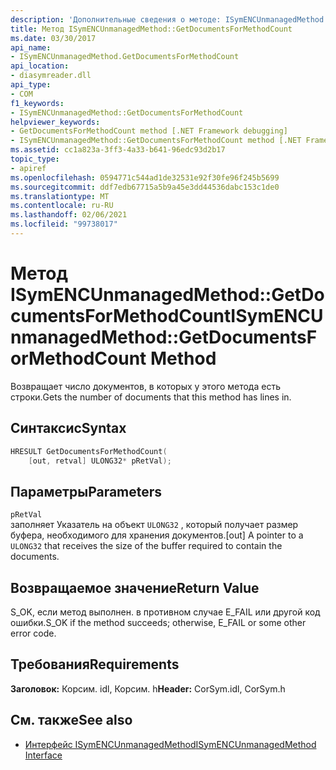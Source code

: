 ```yaml
---
description: 'Дополнительные сведения о методе: ISymENCUnmanagedMethod:: GetDocumentsForMethodCount'
title: Метод ISymENCUnmanagedMethod::GetDocumentsForMethodCount
ms.date: 03/30/2017
api_name:
- ISymENCUnmanagedMethod.GetDocumentsForMethodCount
api_location:
- diasymreader.dll
api_type:
- COM
f1_keywords:
- ISymENCUnmanagedMethod::GetDocumentsForMethodCount
helpviewer_keywords:
- GetDocumentsForMethodCount method [.NET Framework debugging]
- ISymENCUnmanagedMethod::GetDocumentsForMethodCount method [.NET Framework debugging]
ms.assetid: cc1a823a-3ff3-4a33-b641-96edc93d2b17
topic_type:
- apiref
ms.openlocfilehash: 0594771c544ad1de32531e92f30fe96f245b5699
ms.sourcegitcommit: ddf7edb67715a5b9a45e3dd44536dabc153c1de0
ms.translationtype: MT
ms.contentlocale: ru-RU
ms.lasthandoff: 02/06/2021
ms.locfileid: "99738017"
---
```

# <a name="isymencunmanagedmethodgetdocumentsformethodcount-method"></a><span data-ttu-id="0573b-103">Метод ISymENCUnmanagedMethod::GetDocumentsForMethodCount</span><span class="sxs-lookup"><span data-stu-id="0573b-103">ISymENCUnmanagedMethod::GetDocumentsForMethodCount Method</span></span>

<span data-ttu-id="0573b-104">Возвращает число документов, в которых у этого метода есть строки.</span><span class="sxs-lookup"><span data-stu-id="0573b-104">Gets the number of documents that this method has lines in.</span></span>  
  
## <a name="syntax"></a><span data-ttu-id="0573b-105">Синтаксис</span><span class="sxs-lookup"><span data-stu-id="0573b-105">Syntax</span></span>  
  
```cpp  
HRESULT GetDocumentsForMethodCount(  
    [out, retval] ULONG32* pRetVal);  
```  
  
## <a name="parameters"></a><span data-ttu-id="0573b-106">Параметры</span><span class="sxs-lookup"><span data-stu-id="0573b-106">Parameters</span></span>  

 `pRetVal`  
 <span data-ttu-id="0573b-107">заполняет Указатель на объект `ULONG32` , который получает размер буфера, необходимого для хранения документов.</span><span class="sxs-lookup"><span data-stu-id="0573b-107">[out] A pointer to a `ULONG32` that receives the size of the buffer required to contain the documents.</span></span>  
  
## <a name="return-value"></a><span data-ttu-id="0573b-108">Возвращаемое значение</span><span class="sxs-lookup"><span data-stu-id="0573b-108">Return Value</span></span>  

 <span data-ttu-id="0573b-109">S_OK, если метод выполнен. в противном случае E_FAIL или другой код ошибки.</span><span class="sxs-lookup"><span data-stu-id="0573b-109">S_OK if the method succeeds; otherwise, E_FAIL or some other error code.</span></span>  
  
## <a name="requirements"></a><span data-ttu-id="0573b-110">Требования</span><span class="sxs-lookup"><span data-stu-id="0573b-110">Requirements</span></span>  

 <span data-ttu-id="0573b-111">**Заголовок:** Корсим. idl, Корсим. h</span><span class="sxs-lookup"><span data-stu-id="0573b-111">**Header:** CorSym.idl, CorSym.h</span></span>  
  
## <a name="see-also"></a><span data-ttu-id="0573b-112">См. также</span><span class="sxs-lookup"><span data-stu-id="0573b-112">See also</span></span>

- [<span data-ttu-id="0573b-113">Интерфейс ISymENCUnmanagedMethod</span><span class="sxs-lookup"><span data-stu-id="0573b-113">ISymENCUnmanagedMethod Interface</span></span>](isymencunmanagedmethod-interface.md)
